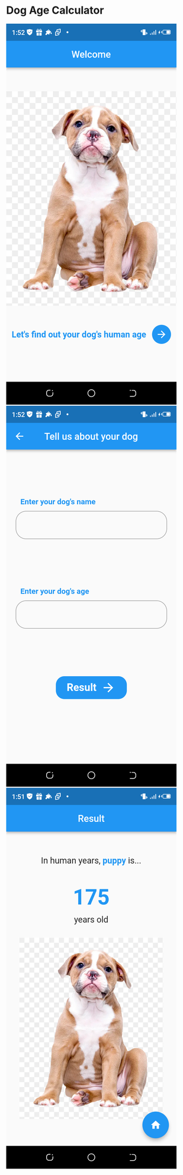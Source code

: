 # Dog Age Calculator


![](images/welcome-screen.png)![](images/user-input.png)![](images/result-screen.png)

